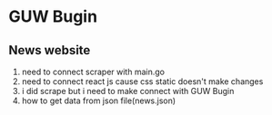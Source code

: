 # GUW Bugin
## News website
1. need to connect scraper with main.go
2. need to connect react js cause css static doesn't make changes
3. i did scrape but i need to make connect with GUW Bugin
4. how to get data from json file(news.json)
